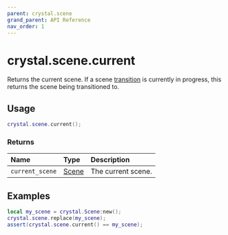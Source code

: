 ```yaml
---
parent: crystal.scene
grand_parent: API Reference
nav_order: 1
---
```


# crystal.scene.current

Returns the current scene. If a scene [transition](transition) is currently in progress, this returns the scene being transitioned to.

## Usage

```lua
crystal.scene.current();
```

### Returns

| Name            | Type           | Description        |
| :-------------- | :------------- | :----------------- |
| `current_scene` | [Scene](scene) | The current scene. |

## Examples

```lua
local my_scene = crystal.Scene:new();
crystal.scene.replace(my_scene);
assert(crystal.scene.current() == my_scene);
```
